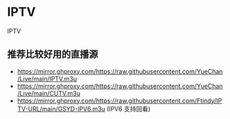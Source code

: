 # IPTV
IPTV

## 推荐比较好用的直播源
* https://mirror.ghproxy.com/https://raw.githubusercontent.com/YueChan/Live/main/IPTV.m3u
* https://mirror.ghproxy.com/https://raw.githubusercontent.com/YueChan/Live/main/CUTV.m3u
* https://mirror.ghproxy.com/https://raw.githubusercontent.com/Ftindy/IPTV-URL/main/GSYD-IPV6.m3u (IPV6 支持回看)
